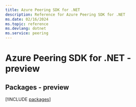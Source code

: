```yaml
---
title: Azure Peering SDK for .NET
description: Reference for Azure Peering SDK for .NET
ms.date: 02/16/2024
ms.topic: reference
ms.devlang: dotnet
ms.service: peering
---
```

# Azure Peering SDK for .NET - preview
## Packages - preview
[!INCLUDE [packages](peering-index.md)]